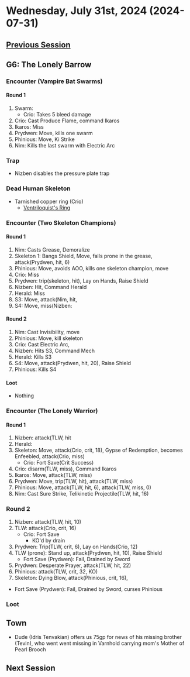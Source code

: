 # Wednesday, July 31st, 2024 (2024-07-31)

## [Previous Session](./2024-07-24.md)

## G6: The Lonely Barrow

### Encounter (Vampire Bat Swarms)

#### Round 1

1. Swarm: 
   - Crio: Takes 5 bleed damage
1. Crio: Cast Produce Flame, command Ikaros
1. Ikaros: Miss
1. Prydwen: Move, kills one swarm
1. Phinious: Move, Ki Strike
1. Nim: Kills the last swarm with Electric Arc

### Trap

- Nizben disables the pressure plate trap

### Dead Human Skeleton

- Tarnished copper ring (Crio)
   - [Ventriloquist's Ring](https://2e.aonprd.com/Equipment.aspx?ID=3114&Redirected=1)

### Encounter (Two Skeleton Champions)

#### Round 1

1. Nim: Casts Grease, Demoralize
1. Skeleton 1: Bangs Shield, Move, falls prone in the grease, attack(Prydwen, hit, 6)
1. Phinious: Move, avoids AOO, kills one skeleton champion, move
1. Crio: Miss
1. Prydwen: trip(skeleton, hit), Lay on Hands, Raise Shield
1. Nizben: Hit, Command Herald
1. Herald: Miss
1. S3: Move, attack(Nim, hit, 
1. S4: Move, miss(Nizben: 

#### Round 2

1. Nim: Cast Invisibility, move
1. Phinious: Move, kill skeleton
1. Crio: Cast Electric Arc, 
1. Nizben: Hits S3, Command Mech
1. Herald: Kills S3
1. S4: Move, attack(Prydwen, hit, 20), Raise Shield
1. Phinious: Kills S4

#### Loot

- Nothing

### Encounter (The Lonely Warrior)

#### Round 1

1. Nizben: attack(TLW, hit
1. Herald: 
1. Skeleton: Move, attack(Crio, crit, 18), Gypse of Redemption, becomes Enfeebled, attack(Crio, miss)
   - Crio: Fort Save(Crit Success)
1. Crio: disarm(TLW, miss), Command Ikaros
1. Ikaros: Move, attack(TLW, miss)
1. Prydwen: Move, trip(TLW, hit), attack(TLW, miss)
1. Phinious: Move, attack(TLW, hit, 6), attack(TLW, miss, 0)
1. Nim: Cast Sure Strike, Telikinetic Projectile(TLW, hit, 16)

### Round 2

1. Nizben: attack(TLW, hit, 10)
1. TLW: attack(Crio, crit, 16)
   - Crio: Fort Save
      - KO'd by drain
1. Prydwen: Trip(TLW, crit, 6), Lay on Hands(Crio, 12)
1. TLW (prone): Stand up, attack(Prydwen, hit, 10), Raise Shield
   - Fort Save (Prydwen): Fail, Drained by Sword
1. Prydwen: Desperate Prayer, attack(TLW, hit, 22)
1. Phinious: attack(TLW, crit, 32, KO)
1. Skeleton: Dying Blow, attack(Phinious, crit, 16), 
- Fort Save (Prydwen): Fail, Drained by Sword, curses Phinious

### Loot

## Town

- Dude (Idris Tenvakian) offers us 75gp for news of his missing brother (Tevin), who went went missing in Varnhold carrying mom's Mother of Pearl Brooch
 
## Next Session
